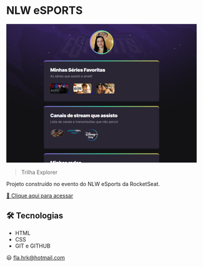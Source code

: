 # NLW eSPORTS

![preview](./.github/Preview.png)

> Trilha Explorer

Projeto construído no evento do NLW eSports da RocketSeat.

[🔗 Clique aqui para acessar](https://FlaMi74.github.io/NLW-eSports)

## 🛠 Tecnologias 

- HTML
- CSS
- GIT e GITHUB


 😃 fla.hrk@hotmail.com

